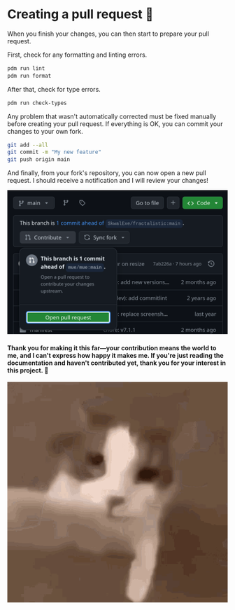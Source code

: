 # Creating a pull request 🩷

When you finish your changes, you can then start to prepare your pull request.

First, check for any formatting and linting errors.

```bash
pdm run lint
pdm run format
```

After that, check for type errors.

```bash
pdm run check-types
```

Any problem that wasn't automatically corrected must be fixed manually before creating your pull request. If everything is OK, you can commit your changes to your own fork.

```bash
git add --all 
git commit -m "My new feature"
git push origin main
```

And finally, from your fork's repository, you can now open a new pull request. 
I should receive a notification and I will review your changes!

![Creating a pull request](./pr.png)

#### **Thank you for making it this far—your contribution means the world to me, and I can't express how happy it makes me. If you're just reading the documentation and haven't contributed yet, thank you for your interest in this project. 🩷**

![Kiss!!](./kiss.gif)
